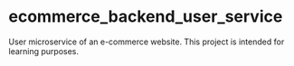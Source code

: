 # ecommerce_backend_user_service
User microservice of an e-commerce website. This project is intended for learning purposes.
